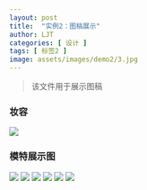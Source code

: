 ```yaml
---
layout: post
title:  "实例2：图稿展示"
author: LJT
categories: [ 设计 ]
tags: [ 标签2 ]
image: assets/images/demo2/3.jpg
---
```

> 该文件用于展示图稿

### 妆容


<img src="{{ site.baseurl }}/assets/images/demo2/6.jpg" class="img-thumb">


### 模特展示图
<img src="{{ site.baseurl }}/assets/images/demo2/1.jpg" class="img-thumb">

<img src="{{ site.baseurl }}/assets/images/demo2/2.jpg" class="img-thumb">

<img src="{{ site.baseurl }}/assets/images/demo2/3.jpg" class="img-thumb">

<img src="{{ site.baseurl }}/assets/images/demo2/4.jpg" class="img-thumb">

<img src="{{ site.baseurl }}/assets/images/demo2/5.jpg" class="img-thumb">

<img src="{{ site.baseurl }}/assets/images/demo2/7.jpg" class="img-thumb">




